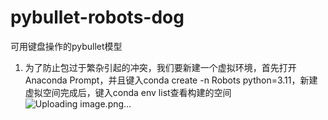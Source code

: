 # pybullet-robots-dog
可用键盘操作的pybullet模型


1.	为了防止包过于繁杂引起的冲突，我们要新建一个虚拟环境，首先打开Anaconda Prompt，并且键入conda create -n Robots python=3.11，新建虚拟空间完成后，键入conda env list查看构建的空间
   ![Uploading image.png…]()

   


